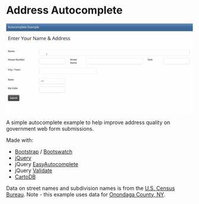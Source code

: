 # Address Autocomplete

![Address aotocomplete](https://raw.githubusercontent.com/mheadd/address-autocomplete/gh-pages/autocomplete.gif "Address aotocomplete")

A simple autocomplete example to help improve address quality on government web form submissions.

Made with:

* [Bootstrap](http://getbootstrap.com/) / [Bootswatch](https://bootswatch.com/)
* [jQuery](https://jquery.com/)
* jQuery [EasyAutocomplete](http://easyautocomplete.com/)
* jQuery [Validate](https://jqueryvalidation.org/)
* [CartoDB](https://cartodb.com/)

Data on street names and subdivision names is from the [U.S. Census Bureau](https://www.census.gov/geo/maps-data/data/tiger-line.html). Note - this example uses data for [Onondaga County, NY](https://en.wikipedia.org/wiki/Onondaga_County,_New_York).